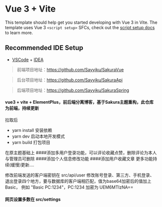 # Vue 3 + Vite 

This template should help get you started developing with Vue 3 in Vite. The template uses Vue 3 `<script setup>` SFCs, check out the [script setup docs](https://v3.vuejs.org/api/sfc-script-setup.html#sfc-script-setup) to learn more.

## Recommended IDE Setup

- [VSCode](https://code.visualstudio.com/) + [IDEA](https://www.jetbrains.com/idea/)

> 前端项目地址：https://github.com/Sayyiku/SakuraVue

> 后台项目地址：https://github.com/Sayyiku/SakuraApi

> 后端项目地址：https://github.com/Sayyiku/SakuraSpring

#### vue3 + vite + ElementPlus，前后端分离博客，基于Sakura主题重构，此仓库为前端，持续更新
拉取后 
- yarn install 安装依赖
- yarn dev 启动本地开发模式
- yarn build 打包项目

在原主题基础上
####添加多用户登录功能，可以评论收藏点赞，删除评论为本人与管理员可删除
####添加个人信息修改功能
####添加用户收藏文章
更多功能持续(缓慢)更新....

修改前端发送的客户端密钥在 src/api/user 修改账号登录、第三方、手机登录、退出登录四个地方，要与数据库的客户端相匹配，值为base64加密后的值加上Basic，
例如 "Basic PC:1234"，PC:1234 加密为 UEM6MTIzNA==


#### 网页设置多数在 src/settings



